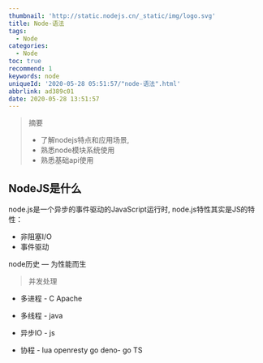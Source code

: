 ```yaml
---
thumbnail: 'http://static.nodejs.cn/_static/img/logo.svg'
title: Node-语法
tags:
  - Node
categories:
  - Node
toc: true
recommend: 1
keywords: node
uniqueId: '2020-05-28 05:51:57/"node-语法".html'
abbrlink: ad389c01
date: 2020-05-28 13:51:57
---
```


> 摘要
> - 了解nodejs特点和应⽤场景,
> - 熟悉node模块系统使⽤
> - 熟悉基础api使⽤
> <!-- more -->

## **NodeJS**是什么

node.js是⼀个异步的事件驱动的JavaScript运⾏时, node.js特性其实是JS的特性：
- ⾮阻塞I/O
- 事件驱动

node历史 — 为性能⽽⽣ 

>并发处理	

- 多进程 \- C Apache

- 多线程 - java

- 异步IO - js

- 协程 - lua openresty go deno- go TS

  
